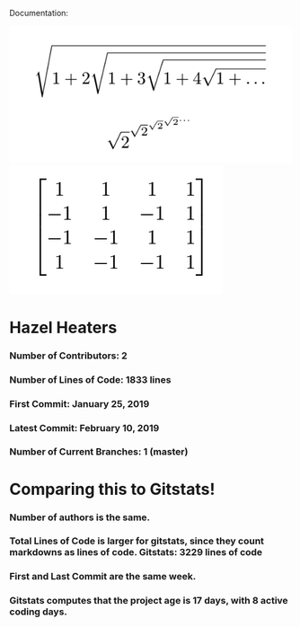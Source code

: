 Documentation:

![](Lab03Latex.png)
![](Lab03Hadamard.png)

# Hazel Heaters

### Number of Contributors: 2
### Number of Lines of Code: 1833 lines
### First Commit: January 25, 2019
### Latest Commit: February 10, 2019
### Number of Current Branches: 1 (master) 


# Comparing this to Gitstats!

### Number of authors is the same.
### Total Lines of Code is larger for gitstats, since they count markdowns as lines of code. Gitstats: 3229 lines of code
### First and Last Commit are the same week.
### Gitstats computes that the project age is 17 days, with 8 active coding days. 



